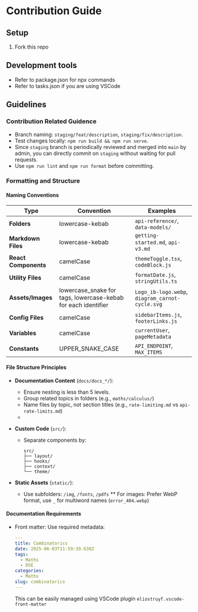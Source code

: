 # Contribution Guide

## Setup

1. Fork this repo

## Development tools

- Refer to package.json for npx commands
- Refer to tasks.json if you are using VSCode

## Guidelines

### Contribution Related Guidence

- Branch naming: `staging/feat/description`, `staging/fix/description`.
- Test changes locally: `npm run build && npm run serve`.
- Since `staging` branch is periodically reviewed and merged into `main` by admin, you can directly commit on `staging` without waiting for pull requests.
- Use `npm run lint` and `npm run format` before committing.

### Formatting and Structure

#### Naming Conventions

| Type                 | Convention                                                    | Examples                                        |
| -------------------- | ------------------------------------------------------------- | ----------------------------------------------- |
| **Folders**          | lowercase-kebab                                               | `api-reference/`, `data-models/`                |
| **Markdown Files**   | lowercase-kebab                                               | `getting-started.md`, `api-v3.md`               |
| **React Components** | camelCase                                                     | `themeToggle.tsx`, `codeBlock.js`               |
| **Utility Files**    | camelCase                                                     | `formatDate.js`, `stringUtils.ts`               |
| **Assets/Images**    | lowercase_snake for tags, lowercase-kebab for each identifier | `Logo_ib-logo.webp`, `diagram_carnot-cycle.svg` |
| **Config Files**     | camelCase                                                     | `sidebarItems.js`, `footerLinks.js`             |
| **Variables**        | camelCase                                                     | `currentUser`, `pageMetadata`                   |
| **Constants**        | UPPER_SNAKE_CASE                                              | `API_ENDPOINT`, `MAX_ITEMS`                     |

#### File Structure Principles

- **Documentation Content** (`docs/docs_*/`):
  - Ensure nesting is less than 5 levels.
  - Group related topics in folders (e.g., `maths/calculus/`)
  - Name files by topic, not section titles (e.g., `rate-limiting.md` vs `api-rate-limits.md`)
  -
- **Custom Code** (`src/`):

  - Separate components by:

    ```
    src/
    ├── layout/
    ├── hooks/
    ├── context/
    └── theme/
    ```

- **Static Assets** (`static/`):
  - Use subfolders: `/img`, `/fonts`, `/pdfs`
    \*\* For images: Prefer WebP format, use `_` for multiword names (`error_404.webp`)

#### Documentation Requirements

- Front matter:
  Use required metadata:

  ```yaml
  ---
  title: Combinatorics
  date: 2025-06-03T11:59:39.630Z
  tags:
    - Maths
    - DSE
  categories:
    - Maths
  slug: combinatorics
  ---
  ```

  This can be easily managed using VSCode plugin `eliostruyf.vscode-front-matter`
